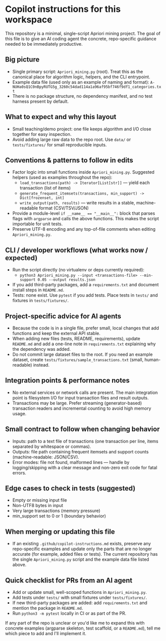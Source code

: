 
# Copilot instructions for this workspace

This repository is a minimal, single-script Apriori mining project. The goal of this file is to give an AI coding agent the concrete, repo-specific guidance needed to be immediately productive.

## Big picture
- Single primary script: `Apriori_mining.py` (root). Treat this as the canonical place for algorithm logic, helpers, and the CLI entrypoint.
- Example data file (used only as an example of naming and format): `A-NUHa0sQ1C0nBpyRUTG5g_3260c54dad114a1a96af95bf746f9df1_categories.txt`
- There is no package structure, no dependency manifest, and no test harness present by default.

## What to expect and why this layout
- Small teaching/demo project: one file keeps algorithm and I/O close together for easy inspection.
- Avoid adding large raw data to the repo root. Use `data/` or `tests/fixtures/` for small reproducible inputs.

## Conventions & patterns to follow in edits
- Factor logic into small functions inside `Apriori_mining.py`. Suggested helpers (used as examples throughout the repo):
	- `load_transactions(path) -> Iterator[List[str]]` — yield each transaction (list of items)
	- `generate_frequent_itemsets(transactions, min_support) -> Dict[frozenset, int]`
	- `write_output(path, results)` — write results in a stable, machine-readable format (CSV/TSV/JSON)
- Provide a module-level `if __name__ == "__main__":` block that parses flags with `argparse` and calls the above functions. This makes the script importable for unit tests.
- Preserve UTF-8 encoding and any top-of-file comments when editing `Apriori_mining.py`.

## CLI / developer workflows (what works now / expected)
- Run the script directly (no virtualenv or deps currently required):
	- `python3 Apriori_mining.py --input <transactions-file> --min-support 0.05 --output results.json`
- If you add third-party packages, add a `requirements.txt` and document install steps in `README.md`.
- Tests: none exist. Use `pytest` if you add tests. Place tests in `tests/` and fixtures in `tests/fixtures/`.

## Project-specific advice for AI agents
- Because the code is in a single file, prefer small, local changes that add functions and keep the external API stable.
- When adding new files (tests, README, requirements), update `README.md` and add a one-line note in `requirements.txt` explaining why the dependency was added.
- Do not commit large dataset files to the root. If you need an example dataset, create `tests/fixtures/sample_transactions.txt` (small, human-readable) instead.

## Integration points & performance notes
- No external services or network calls are present. The main integration point is filesystem I/O for input transaction files and result outputs.
- Transactions may be large. Prefer streaming (generator-based) transaction readers and incremental counting to avoid high memory usage.

## Small contract to follow when changing behavior
- Inputs: path to a text file of transactions (one transaction per line, items separated by whitespace or commas).
- Outputs: file path containing frequent itemsets and support counts (machine-readable: JSON/CSV).
- Error modes: file not found, malformed lines — handle by logging/skipping with a clear message and non-zero exit code for fatal errors.

## Edge cases to check in tests (suggested)
- Empty or missing input file
- Non-UTF8 bytes in input
- Very large transactions (memory pressure)
- min_support set to 0 or 1 (boundary behavior)

## When merging or updating this file
- If an existing `.github/copilot-instructions.md` exists, preserve any repo-specific examples and update only the parts that are no longer accurate (for example, added files or tests). The current repository has the single `Apriori_mining.py` script and the example data file listed above.

## Quick checklist for PRs from an AI agent
- Add or update small, well-scoped functions in `Apriori_mining.py`.
- Add tests under `tests/` with small fixtures under `tests/fixtures/`.
- If new third-party packages are added: add `requirements.txt` and mention the package in `README.md`.
- Run `python3 -m pytest` locally in CI or as part of the PR.

If any part of the repo is unclear or you'd like me to expand this with concrete examples (argparse skeleton, test scaffold, or a `README.md`), tell me which piece to add and I'll implement it.


